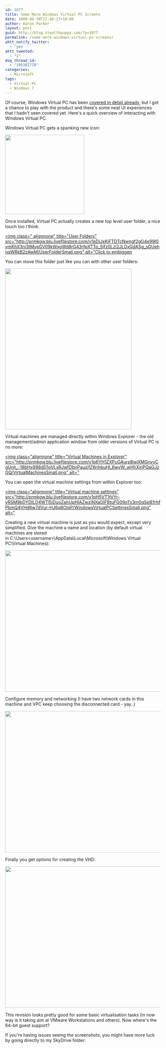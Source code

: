 ```yaml
---
id: 1077
title: Some More Windows Virtual PC Screens
date: 2009-04-30T17:48:17+10:00
author: Aaron Parker
layout: post
guid: http://blog.stealthpuppy.com/?p=1077
permalink: /some-more-windows-virtual-pc-screens/
aktt_notify_twitter:
  - 'yes'
aktt_tweeted:
  - "1"
dsq_thread_id:
  - "195381778"
categories:
  - Microsoft
tags:
  - Virtual-PC
  - Windows 7
---
```

Of course, Windows Virtual PC has been [covered in detail already](http://www.winsupersite.com/win7/xp_mode_preview.asp), but I got a chance to play with the product and there's some neat UI experiences that I hadn't seen covered yet. Here's a quick overview of interacting with Windows Virtual PC.

Windows Virtual PC gets a spanking new icon:

<img class="alignnone" title="Windows Virtual PC icon" src="http://prmkgw.blu.livefilestore.com/y1pP5ci42DaCtgtqH6OTVrmRXNmTz-_rR6tC9WdHX-OWi57o3xqRyUoAD7LrO5JF1FkmwVoqUh_HHMkSCc36RkSpw/WindowsVirtualPC.png" alt="" width="256" height="256" /> 

Once installed, Virtual PC actually creates a new top level user folder, a nice touch too I think:

[<img class=" alignnone" title="User Folders" src="http://prmkgw.blu.livefilestore.com/y1pDiJxKjFTDTcNwngf2gG4e99I0ymKhX3ni3tMyeGV09kWxgWd8rG43rfpXTTo_Sjfz0Lzi2JLOxGdASg_sGUehnqWRkB2zAwM/UserFolderSmall.png" alt="Click to embiggen](http://prmkgw.blu.livefilestore.com/y1pg_HOBlTt-St6_E8Cxo779mizG7NOfUUcL6SMO_IWEeoTmcaP-2pkYksztIrFsJvEGHpwgtyss6TIZpdCQZjjdg/UserFolder.png)

You can move this folder just like you can with other user folders:

<img class="alignnone" title="Virtual Machine properties" src="http://prmkgw.blu.livefilestore.com/y1pFOuUsXr8NbeeFsR51JvJdGtLd9CCIHHtEOZZV4bzCrFKC4L4WgVzTPDgM5TkE1UNDB2sy3HkzwpCdejtG1ts2Q/VirtualMachinesProperties.png" alt="" width="409" height="519" /> 

Virtual machines are managed directly within Windows Explorer - the old management/admin application window from older versions of Virtual PC is no more:

[<img class="alignnone" title="Virtual Machines in Explorer" src="http://prmkgw.blu.livefilestore.com/y1p6YH1ZXPuGAurpBwiXMGnvvCgUnh_-18bHx998dD1oVLxRJwfDbnPauzjfZ6rihbuHl_6wvW_wHhXinPQaGJzGQ/VirtualMachinesSmall.png" alt="](http://prmkgw.blu.livefilestore.com/y1pJjXdQYnujFTvRy42FUqpdKPsuaEDifW2Ds9tUnksDOxpA7z7ch7SWCksvJ6yWpOAdu3tPgECRVBE97e0Tl_XEw/VirtualMachines.png)

You can open the virtual machine settings from within Explorer too:

[<img class="alignnone" title="Virtual machine settings" src="http://prmkgw.blu.livefilestore.com/y1pH5VT1tVYr-yRSM9bDYDILO4WTl5iDuoZahUpHIAZwziNXaGIFBtuFG09oTx3m0qSelEfrhfPbmQ4VHd6w7dVur-HJ6q8OlqP/WindowsVirtualPCSettingsSmall.png" alt="](http://prmkgw.blu.livefilestore.com/y1prbrlFbMfQ-mIAPWPsmQVBWAxbr2IQrCx4D192AGiDcOyK4DhHBre4TQ5EUMJ9yaQzzKWJX7cUiwwikUbEnRETQ/WindowsVirtualPCSettings.png)

Creating a new virtual machine is just as you would expect, except very simplified. Give the machine a name and location (by default virtual machines are stored in C:\Users\<username>\AppData\Local\Microsoft\Windows Virtual PC\Virtual Machines):

<img class="alignnone" title="Create a virtual machine, step 1" src="http://prmkgw.blu.livefilestore.com/y1p_jc1OStTzp16_xbbcVzyXTWntZGpMq6Mh5r13J29hj5xY3bUtdJSlaaOOPjfWPTlEml7787POBSyZjiOY6s6yg/Createavirtualmachine.png" alt="" width="581" height="456" /> 

Configure memory and networking (I have two network cards in this machine and VPC keep choosing the disconnected card - yay..)

<img class="alignnone" title="Create a new virtual machine, step 2" src="http://prmkgw.blu.livefilestore.com/y1p3oE9DjjDxe5DV3KLSnbLlS1uCKeaHS7LtpABDXO4TYJT12uk1bdj0tgr1b5l9U1iyQu7N14ksK9qLPiWCbG7vA/Createavirtualmachine2.png" alt="" width="581" height="456" /> 

Finally you get options for creating the VHD:

<img class="alignnone" title="Create a new virtual machine, step 3" src="http://prmkgw.blu.livefilestore.com/y1peFfQeCnkrjcdWzRahpcoSdA8DvBJX3UajEIXQfC3X0J9iWleMCY1J2y_FfjfCahaLbp-1BY0UgZinlRsyOkr1g/Createavirtualmachine3.png" alt="" width="581" height="456" /> 

This revision looks pretty good for some basic virtualisation tasks (in now way is it taking aim at VMware Workstations and others). Now where's the 64-bit guest support?

If you're having issues seeing the screenshots, you might have more luck by going directly to my SkyDrive folder: